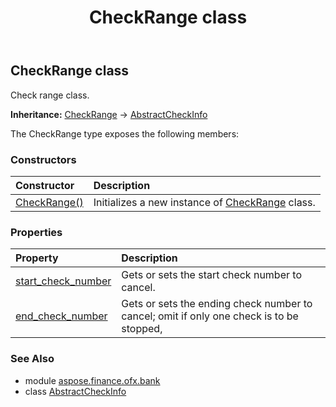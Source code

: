 ﻿---
title: CheckRange class
second_title: Aspose.Finance for Python via .NET API References
description: 
type: docs
weight: 150
url: /python-net/aspose.finance.ofx.bank/checkrange/
is_root: false
---

## CheckRange class

Check range class.



**Inheritance:** [CheckRange](/finance/python-net/aspose.finance.ofx.bank/checkrange) → 
[AbstractCheckInfo](/finance/python-net/aspose.finance.ofx.bank/abstractcheckinfo)



The CheckRange type exposes the following members:

### Constructors
| Constructor | Description |
| :- | :- |
| [CheckRange()](/finance/python-net/aspose.finance.ofx.bank/checkrange/__init__/#) | Initializes a new instance of [CheckRange](/finance/python-net/aspose.finance.ofx.bank/checkrange) class. |


### Properties
| Property | Description |
| :- | :- |
| [start_check_number](/finance/python-net/aspose.finance.ofx.bank/checkrange/start_check_number) | Gets or sets the start check number to cancel. |
| [end_check_number](/finance/python-net/aspose.finance.ofx.bank/checkrange/end_check_number) | Gets or sets the ending check number to cancel; omit if only one check is to be stopped, |


### See Also

* module [aspose.finance.ofx.bank](../)
* class [AbstractCheckInfo](/finance/python-net/aspose.finance.ofx.bank/abstractcheckinfo)
